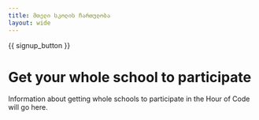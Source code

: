 ```yaml
---
title: მთელი სკოლის ჩართულობა
layout: wide
---
```


{{ signup_button }}

# Get your whole school to participate

Information about getting whole schools to participate in the Hour of Code will go here.
